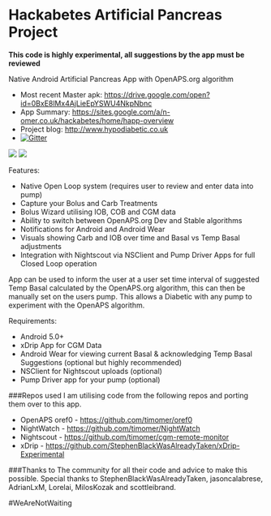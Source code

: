 # Hackabetes Artificial Pancreas Project
**This code is highly experimental, all suggestions by the app must be reviewed**

Native Android Artificial Pancreas App with OpenAPS.org algorithm

* Most recent Master apk: https://drive.google.com/open?id=0BxE8lMx4AjLieEpYSWU4NkpNbnc
* App Summary: https://sites.google.com/a/n-omer.co.uk/hackabetes/home/happ-overview
* Project blog: http://www.hypodiabetic.co.uk
* [![Gitter](https://badges.gitter.im/timomer/HAPP.svg)](https://gitter.im/timomer/HAPP?utm_source=badge&utm_medium=badge&utm_campaign=pr-badge&utm_content=badge)

![](https://github.com/timomer/HAPP/blob/master/HAPP_Front_Page.png)
![](https://github.com/timomer/HAPP/blob/master/HAPP_WF.png)



Features:
* Native Open Loop system (requires user to review and enter data into pump)
* Capture your Bolus and Carb Treatments
* Bolus Wizard utilising IOB, COB and CGM data
* Ability to switch between OpenAPS.org Dev and Stable algorithms
* Notifications for Android and Android Wear
* Visuals showing Carb and IOB over time and Basal vs Temp Basal adjustments
* Integration with Nightscout via NSClient and Pump Driver Apps for full Closed Loop operation

App can be used to inform the user at a user set time interval of suggested Temp Basal calculated by the OpenAPS.org algorithm, this can then be manually set on the users pump.
This allows a Diabetic with any pump to experiment with the OpenAPS algorithm.

Requirements:
* Android 5.0+
* xDrip App for CGM Data
* Android Wear for viewing current Basal & acknowledging Temp Basal Suggestions (optional but highly recommended)
* NSClient for Nightscout uploads (optional)
* Pump Driver app for your pump (optional)

###Repos used
I am utilising code from the following repos and porting them over to this app.
* OpenAPS oref0 - https://github.com/timomer/oref0
* NightWatch - https://github.com/timomer/NightWatch
* Nightscout - https://github.com/timomer/cgm-remote-monitor
* xDrip - https://github.com/StephenBlackWasAlreadyTaken/xDrip-Experimental

###Thanks to
The community for all their code and advice to make this possible.
Special thanks to StephenBlackWasAlreadyTaken, jasoncalabrese, AdrianLxM, Lorelai, MilosKozak and scottleibrand.

#WeAreNotWaiting
